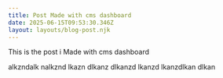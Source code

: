 ```yaml
---
title: Post Made with cms dashboard
date: 2025-06-15T09:53:30.346Z
layout: layouts/blog-post.njk
---
```


This is the post i Made with cms dashboard

alkzndalk nalkznd lkazn dlkanz dlkanzd lkanzd lkanzdlkan dlkan
